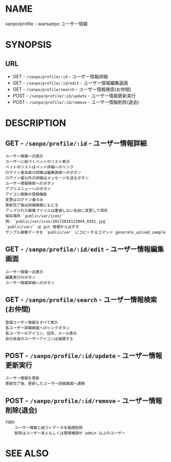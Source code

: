 # NAME

sanpo/profile - wansanpo ユーザー情報

# SYNOPSIS

## URL

- GET - `/sanpo/profile/:id` - ユーザー情報詳細
- GET - `/sanpo/profile/:id/edit` - ユーザー情報編集画面
- GET - `/sanpo/profile/search` - ユーザー情報検索(お仲間)
- POST - `/sanpo/profile/:id/update` - ユーザー情報更新実行
- POST - `/sanpo/profile/:id/remove` - ユーザー情報削除(退会)

# DESCRIPTION

## GET - `/sanpo/profile/:id` - ユーザー情報詳細

```
ユーザー情報一式表示
ユーザーに紐づくペットのリスト表示
ペットのリストはペット詳細へのリンク
ログイン者自身の詳細は編集画面へのボタン
ログイン者以外の詳細はメッセージを送るボタン
ユーザー情報検索へのボタン
アプリメニューへのボタン
アイコン画像の登録機能
変更はログイン者のみ
更新完了後は詳細画面にもどる
アップされた画像ファイルは重複しない名前に変更して保存
保存場所 `public/var/icon/`
例: `public/var/icon/20171018123044_0281.jpg`
`public/var/` は git 管理からはずす
サンプル画像データを `public/var` にコピーするコマンド generate_upload_sample
```

## GET - `/sanpo/profile/:id/edit` - ユーザー情報編集画面

```
ユーザー情報一式表示
編集実行のボタン
ユーザー情報詳細へのボタン
```

## GET - `/sanpo/profile/search` - ユーザー情報検索(お仲間)

```
登録ユーザー情報をすべて表示
各ユーザー詳細画面へのリンクボタン
各ユーザーのアイコン、住所、メール表示
自分自身のユーザーアイコンは強調する
```

## POST - `/sanpo/profile/:id/update` - ユーザー情報更新実行

```
ユーザー情報を更新
更新完了後、更新したユーザー詳細画面へ遷移
```

## POST - `/sanpo/profile/:id/remove` - ユーザー情報削除(退会)

```
TODO
    ユーザー情報と紐づくデータを論理削除
    削除はユーザー本人もしくは管理権限が admin 以上のユーザー
```

# SEE ALSO
